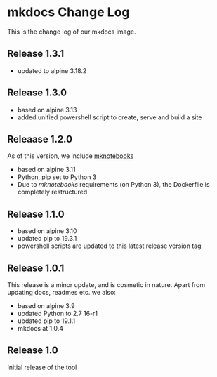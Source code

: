 # mkdocs Change Log

This is the change log of our mkdocs image.

## Release 1.3.1

* updated to alpine 3.18.2

## Release 1.3.0

* based on alpine 3.13
* added unified powershell script to create, serve and build a site

## Releaase 1.2.0

As of this version, we include [mknotebooks](https://pypi.org/project/mknotebooks/)

* based on alpine 3.11
* Python, pip set to Python 3
* Due to *mknotebooks* requirements (on Python 3), the Dockerfile is completely restructured

## Release 1.1.0

* based on alpine 3.10
* updated pip to 19.3.1
* powershell scripts are updated to this latest release version tag

## Release 1.0.1

This release is a minor update, and is cosmetic in nature. Apart from updating docs, readmes etc. we also:

* based on alpine 3.9
* updated Python to 2.7 16-r1
* updated pip to 19.1.1
* mkdocs at 1.0.4

## Release 1.0

Initial release of the tool
